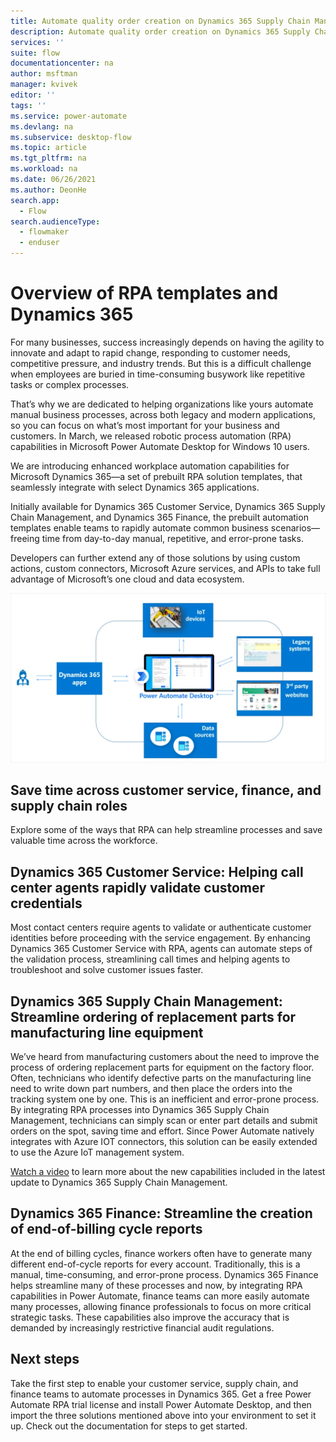 ```yaml
---
title: Automate quality order creation on Dynamics 365 Supply Chain Management with Robotic Process Automation using Power Automate Desktop | Microsoft Docs
description: Automate quality order creation on Dynamics 365 Supply Chain Management with Robotic Process Automation using Power Automate Desktop.
services: ''
suite: flow
documentationcenter: na
author: msftman
manager: kvivek
editor: ''
tags: ''
ms.service: power-automate
ms.devlang: na
ms.subservice: desktop-flow
ms.topic: article
ms.tgt_pltfrm: na
ms.workload: na
ms.date: 06/26/2021
ms.author: DeonHe
search.app: 
  - Flow
search.audienceType: 
  - flowmaker
  - enduser
---
```


# Overview of RPA templates and Dynamics 365

For many businesses, success increasingly depends on having the agility to innovate and adapt to rapid change, responding to customer needs, competitive pressure, and industry trends. But this is a difficult challenge when employees are buried in time-consuming busywork like repetitive tasks or complex processes.

That’s why we are dedicated to helping organizations like yours automate manual business processes, across both legacy and modern applications, so you can focus on what’s most important for your business and customers. In March, we released robotic process automation (RPA) capabilities in Microsoft Power Automate Desktop for Windows 10 users.

We are introducing enhanced workplace automation capabilities for Microsoft Dynamics 365—a set of prebuilt RPA solution templates, that seamlessly integrate with select Dynamics 365 applications.

Initially available for Dynamics 365 Customer Service, Dynamics 365 Supply Chain Management, and Dynamics 365 Finance, the prebuilt automation templates enable teams to rapidly automate common business scenarios—freeing time from day-to-day manual, repetitive, and error-prone tasks.

Developers can further extend any of those solutions by using custom actions, custom connectors, Microsoft Azure services, and APIs to take full advantage of Microsoft’s one cloud and data ecosystem.

![](./media/dynamics365-rpa-overview/rpa-flow-chart.png)


## Save time across customer service, finance, and supply chain roles

Explore some of the ways that RPA can help streamline processes and save valuable time across the workforce.

## Dynamics 365 Customer Service: Helping call center agents rapidly validate customer credentials

Most contact centers require agents to validate or authenticate customer identities before proceeding with the service engagement. By enhancing Dynamics 365 Customer Service with RPA, agents can automate steps of the validation process, streamlining call times and helping agents to troubleshoot and solve customer issues faster.

## Dynamics 365 Supply Chain Management: Streamline ordering of replacement parts for manufacturing line equipment

We’ve heard from manufacturing customers about the need to improve the process of ordering replacement parts for equipment on the factory floor. Often, technicians who identify defective parts on the manufacturing line need to write down part numbers, and then place the orders into the tracking system one by one. This is an inefficient and error-prone process. By integrating RPA processes into Dynamics 365 Supply Chain Management, technicians can simply scan or enter part details and submit orders on the spot, saving time and effort. Since Power Automate natively integrates with Azure IOT connectors, this solution can be easily extended to use the Azure IoT management system.

[Watch a video](https://www.youtube.com/watch?v=LFbzJ6-H89w) to learn more about the new capabilities included in the latest update to Dynamics 365 Supply Chain Management.

## Dynamics 365 Finance: Streamline the creation of end-of-billing cycle reports
At the end of billing cycles, finance workers often have to generate many different end-of-cycle reports for every account. Traditionally, this is a manual, time-consuming, and error-prone process. Dynamics 365 Finance helps streamline many of these processes and now, by integrating RPA capabilities in Power Automate, finance teams can more easily automate many processes, allowing finance professionals to focus on more critical strategic tasks. These capabilities also improve the accuracy that is demanded by increasingly restrictive financial audit regulations.

## Next steps
Take the first step to enable your customer service, supply chain, and finance teams to automate processes in Dynamics 365. Get a free Power Automate RPA trial license and install Power Automate Desktop, and then import the three solutions mentioned above into your environment to set it up. Check out the documentation for steps to get started.
